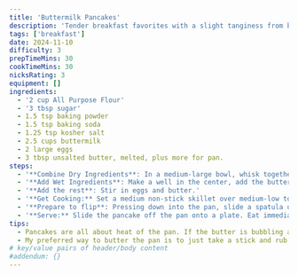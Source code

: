 ```yaml
---
title: 'Buttermilk Pancakes'
description: 'Tender breakfast favorites with a slight tanginess from buttermilk, perfect for soaking up maple syrup.'
tags: ['breakfast']
date: 2024-11-10
difficulty: 3
prepTimeMins: 30
cookTimeMins: 30
nicksRating: 3
equipment: []
ingredients:
  - '2 cup All Purpose Flour'
  - '3 tbsp sugar'
  - 1.5 tsp baking powder
  - 1.5 tsp baking soda
  - 1.25 tsp kosher salt
  - 2.5 cups buttermilk
  - 2 large eggs
  - 3 tbsp unsalted butter, melted, plus more for pan.
steps:
  - '**Combine Dry Ingredients**: In a medium-large bowl, whisk together all-purpose flour, sugar, baking powder, baking soda, and kosher salt.'
  - '**Add Wet Ingredients**: Make a well in the center, add the buttermilk. Slowly push outer dry ingredients into the buttermilk and stir until incorporated.'
  - '**Add the rest**: Stir in eggs and butter.'
  - '**Get Cooking:** Set a medium non-stick skillet over medium-low to medium heat. Add a small amount of butter and scoop a ladle of batter in the middle. No need to swirl the pan around (the batter will move outward on its own). Let cook until bubbles form and break at the top of the batter.'
  - '**Prepare to flip**: Pressing down into the pan, slide a spatula under the pancake (if it feels fragile, slide back out and wait another 45 seconds). Flipping from the pan to give some momentum, lift the spatula and flip the pancake over. Cook another 1-2 minutes.'
  - '**Serve:** Slide the pancake off the pan onto a plate. Eat immediately, or leave in the oven on warm until ready to serve.'
tips:
  - Pancakes are all about heat of the pan. If the butter is bubbling a little bit when it hits the pan, the temp is perfect. You may need to make a few to figure out the temp exactly.
  - My preferred way to butter the pan is to just take a stick and rub into the middle of the pan.
# key/value pairs of header/body content
#addendum: {}
---
```

